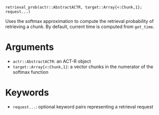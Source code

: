 ```
retrieval_prob(actr::AbstractACTR, target::Array{<:Chunk,1}; request...)
```

Uses the softmax approximation to compute the retrieval probability of retrieving a chunk. By default, current time is computed from `get_time`.

# Arguments

  * `actr::AbstractACTR`: an ACT-R object
  * `target::Array{<:Chunk,1}`: a vector chunks in the numerator of the softmax function

# Keywords

  * `request...`: optional keyword pairs representing a retrieval request

